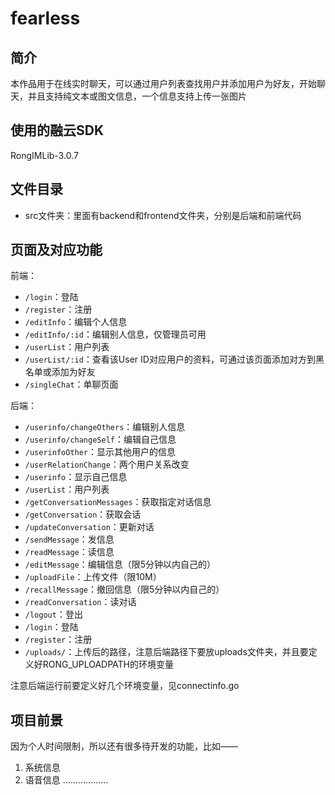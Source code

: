 # fearless

## 简介

本作品用于在线实时聊天，可以通过用户列表查找用户并添加用户为好友，开始聊天，并且支持纯文本或图文信息，一个信息支持上传一张图片

## 使用的融云SDK

RongIMLib-3.0.7

## 文件目录

* src文件夹：里面有backend和frontend文件夹，分别是后端和前端代码

## 页面及对应功能

前端：

* `/login`：登陆
* `/register`：注册
* `/editInfo`：编辑个人信息
* `/editInfo/:id`：编辑别人信息，仅管理员可用
* `/userList`：用户列表
* `/userList/:id`：查看该User ID对应用户的资料，可通过该页面添加对方到黑名单或添加为好友
* `/singleChat`：单聊页面

后端：

* `/userinfo/changeOthers`：编辑别人信息
* `/userinfo/changeSelf`：编辑自己信息
* `/userinfoOther`：显示其他用户的信息
* `/userRelationChange`：两个用户关系改变
* `/userinfo`：显示自己信息
* `/userList`：用户列表
* `/getConversationMessages`：获取指定对话信息
* `/getConversation`：获取会话
* `/updateConversation`：更新对话
* `/sendMessage`：发信息
* `/readMessage`：读信息
* `/editMessage`：编辑信息（限5分钟以内自己的）
* `/uploadFile`：上传文件（限10M）
* `/recallMessage`：撤回信息（限5分钟以内自己的）
* `/readConversation`：读对话
* `/logout`：登出
* `/login`：登陆
* `/register`：注册
* `/uploads/`：上传后的路径，注意后端路径下要放uploads文件夹，并且要定义好RONG_UPLOADPATH的环境变量

注意后端运行前要定义好几个环境变量，见connectinfo.go

## 项目前景

因为个人时间限制，所以还有很多待开发的功能，比如——
1. 系统信息
2. 语音信息
………………